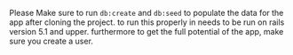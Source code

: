 

Please Make sure to run ```db:create``` and ```db:seed``` to populate the data for the app after cloning the project.
to run this properly in needs to be run on rails version 5.1 and upper.
furthermore to get the full potential of the app, make sure you create a user.
